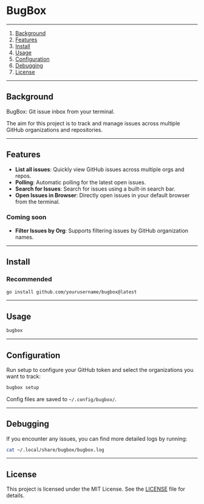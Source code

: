 # BugBox

---

1. [Background](#background)
1. [Features](#features)
1. [Install](#install)
1. [Usage](#usage)
1. [Configuration](#configuration)
1. [Debugging](#debugging)
1. [License](#license)

---

## Background

BugBox: Git issue inbox from your terminal.

The aim for this project is to track and manage issues across multiple GitHub organizations and repositories.

---

## Features

- **List all issues**: Quickly view GitHub issues across multiple orgs and repos.
- **Polling**: Automatic polling for the latest open issues.
- **Search for Issues**: Search for issues using a built-in search bar.
- **Open Issues in Browser**: Directly open issues in your default browser from the terminal.

### Coming soon

- **Filter Issues by Org**: Supports filtering issues by GitHub organization names.

---

## Install

### Recommended

```bash
go install github.com/yourusername/bugbox@latest
```

---

## Usage

```bash
bugbox
```

---

## Configuration

Run setup to configure your GitHub token and select the organizations you want to track:

```bash
bugbox setup
```

Config files are saved to `~/.config/bugbox/`.

---

## Debugging

If you encounter any issues, you can find more detailed logs by running:

```bash
cat ~/.local/share/bugbox/bugbox.log
```

---

## License

This project is licensed under the MIT License. See the [LICENSE](LICENSE) file for details.
